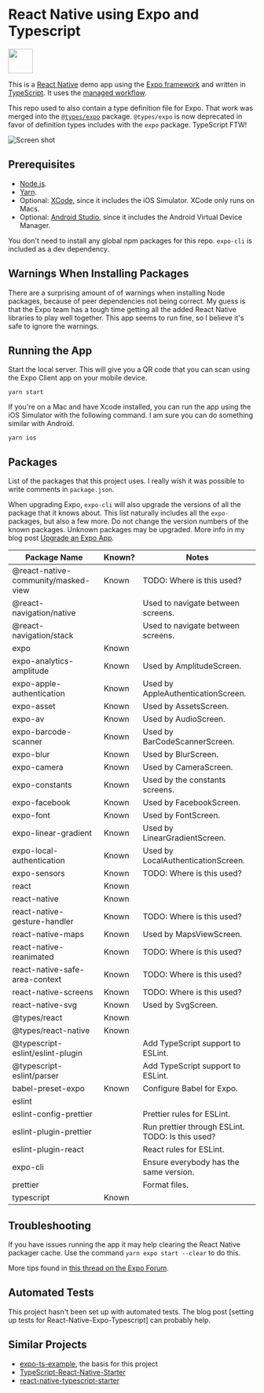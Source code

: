 # React Native using Expo and Typescript

<img src="../../raw/master/assets/app-icon.png" height="50">

This is a [React Native](https://facebook.github.io/react-native/) demo app using the [Expo framework](https://expo.io) and written in [TypeScript](http://www.typescriptlang.org). It uses the [managed workflow](https://docs.expo.io/introduction/managed-vs-bare/).

This repo used to also contain a type definition file for Expo. That work was merged into the [`@types/expo`](https://github.com/DefinitelyTyped/DefinitelyTyped/tree/master/types/expo) package. `@types/expo` is now deprecated in favor of definition types includes with the `expo` package. TypeScript FTW!

![Screen shot](../../raw/master/screen-shot.png)

## Prerequisites

- [Node.js](https://nodejs.org/).
- [Yarn](https://yarnpkg.com/).
- Optional: [XCode](https://developer.apple.com/xcode/), since it includes the iOS Simulator. XCode only runs on Macs.
- Optional: [Android Studio](https://developer.android.com/studio), since it includes the Android Virtual Device Manager.

You don't need to install any global npm packages for this repo. `expo-cli` is included as a dev dependency.

## Warnings When Installing Packages

There are a surprising amount of of warnings when installing Node packages, because of peer dependencies not being correct. My guess is that the Expo team has a tough time getting all the added React Native libraries to play well together. This app seems to run fine, so I believe it's safe to ignore the warnings.

## Running the App

Start the local server. This will give you a QR code that you can scan using the Expo Client app on your mobile device.

```shell
yarn start
```

If you're on a Mac and have Xcode installed, you can run the app using the iOS Simulator with the following command. I am sure you can do something similar with Android.

```shell
yarn ios
```

## Packages

List of the packages that this project uses. I really wish it was possible to write comments in `package.json`.

When upgrading Expo, `expo-cli` will also upgrade the versions of all the package that it knows about. This list naturally includes all the `expo-` packages, but also a few more. Do not change the version numbers of the known packages. Unknown packages may be upgraded. More info in my blog post [Upgrade an Expo App](https://janaagaard.com/blog/2020-05-04-upgrading-an-expo-app).

| Package Name                        | Known? | Notes                                            |
| ----------------------------------- | ------ | ------------------------------------------------ |
| @react-native-community/masked-view | Known  | TODO: Where is this used?                        |
| @react-navigation/native            |        | Used to navigate between screens.                |
| @react-navigation/stack             |        | Used to navigate between screens.                |
| expo                                | Known  |                                                  |
| expo-analytics-amplitude            | Known  | Used by AmplitudeScreen.                         |
| expo-apple-authentication           | Known  | Used by AppleAuthenticationScreen.               |
| expo-asset                          | Known  | Used by AssetsScreen.                            |
| expo-av                             | Known  | Used by AudioScreen.                             |
| expo-barcode-scanner                | Known  | Used by BarCodeScannerScreen.                    |
| expo-blur                           | Known  | Used by BlurScreen.                              |
| expo-camera                         | Known  | Used by CameraScreen.                            |
| expo-constants                      | Known  | Used by the constants screens.                   |
| expo-facebook                       | Known  | Used by FacebookScreen.                          |
| expo-font                           | Known  | Used by FontScreen.                              |
| expo-linear-gradient                | Known  | Used by LinearGradientScreen.                    |
| expo-local-authentication           | Known  | Used by LocalAuthenticationScreen.               |
| expo-sensors                        | Known  | TODO: Where is this used?                        |
| react                               | Known  |                                                  |
| react-native                        | Known  |                                                  |
| react-native-gesture-handler        | Known  | TODO: Where is this used?                        |
| react-native-maps                   | Known  | Used by MapsViewScreen.                          |
| react-native-reanimated             | Known  | TODO: Where is this used?                        |
| react-native-safe-area-context      | Known  | TODO: Where is this used?                        |
| react-native-screens                | Known  | TODO: Where is this used?                        |
| react-native-svg                    | Known  | Used by SvgScreen.                               |
| @types/react                        | Known  |                                                  |
| @types/react-native                 | Known  |                                                  |
| @typescript-eslint/eslint-plugin    |        | Add TypeScript support to ESLint.                |
| @typescript-eslint/parser           |        | Add TypeScript support to ESLint.                |
| babel-preset-expo                   | Known  | Configure Babel for Expo.                        |
| eslint                              |        |                                                  |
| eslint-config-prettier              |        | Prettier rules for ESLint.                       |
| eslint-plugin-prettier              |        | Run prettier through ESLint. TODO: Is this used? |
| eslint-plugin-react                 |        | React rules for ESLint.                          |
| expo-cli                            |        | Ensure everybody has the same version.           |
| prettier                            |        | Format files.                                    |
| typescript                          | Known  |                                                  |

## Troubleshooting

If you have issues running the app it may help clearing the React Native packager cache. Use the command `yarn expo start --clear` to do this.

More tips found in [this thread on the Expo Forum](https://forums.expo.io/t/how-to-clear-the-react-native-packager/1352).

## Automated Tests

This project hasn't been set up with automated tests. The blog post [setting up tests for React-Native-Expo-Typescript] can probably help.

## Similar Projects

- [expo-ts-example](https://github.com/dalcib/expo-ts-example), the basis for this project
- [TypeScript-React-Native-Starter](https://github.com/Microsoft/TypeScript-React-Native-Starter)
- [react-native-typescript-starter](https://github.com/cbrevik/react-native-typescript-starter)
